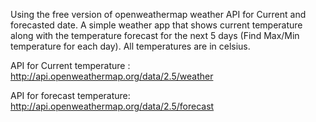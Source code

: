Using the free version of openweathermap weather API for Current and forecasted date.
A simple weather app that shows current temperature along with the temperature forecast for the next 5 days (Find Max/Min temperature for each day). All temperatures are in celsius.

API for Current temperature : http://api.openweathermap.org/data/2.5/weather

API for forecast temperature: http://api.openweathermap.org/data/2.5/forecast
